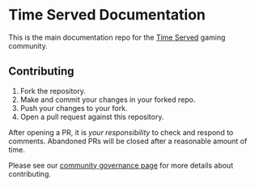 # Time Served Documentation
This is the main documentation repo for the [Time Served](https://www.timeservedrp.com) gaming community.

## Contributing
1. Fork the repository.
1. Make and commit your changes in your forked repo.
1. Push your changes to your fork.
1. Open a pull request against this repository.

After opening a PR, it is _your responsibility_ to check and respond to comments. Abandoned PRs will be closed after a reasonable amount of time.

Please see our [community governance page](http://docs.timeservedrp.com/notes/wk9z8xggkw5ctpp98j3ls2a/) for more details about contributing.